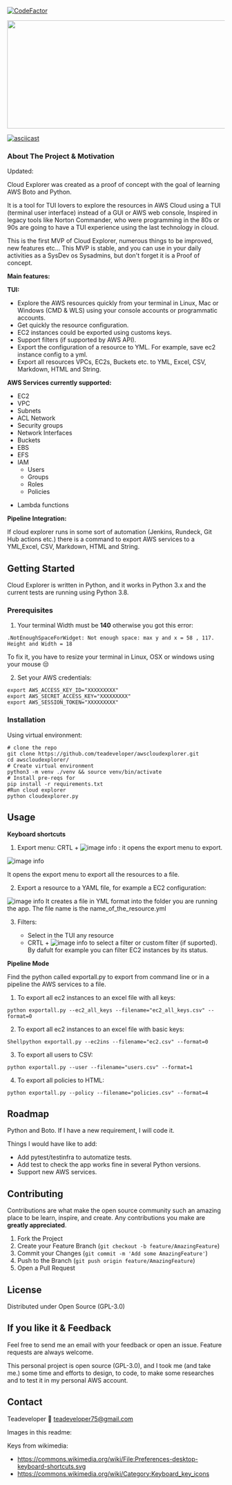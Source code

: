 [![CodeFactor](https://www.codefactor.io/repository/github/teadeveloper/awscloudexplorer/badge?s=e65ddad85c3e993c6ec4a68e3fe046d32e67e472)](https://www.codefactor.io/repository/github/teadeveloper/awscloudexplorer)


<p align="center">
<img src="images/logo.png" width="750" height="250">
</p> 

[![asciicast](https://asciinema.org/a/1IkBGa3DB0xKuhCmWtOjeoYSx.svg)](https://asciinema.org/a/1IkBGa3DB0xKuhCmWtOjeoYSx)


### About The Project & Motivation

Updated:

Cloud Explorer was created as a proof of concept with the goal of learning AWS Boto and Python.

It is a tool for TUI lovers to explore the resources in AWS Cloud using a TUI (terminal user interface) instead of a GUI or AWS web console, 
Inspired in legacy tools like Norton Commander,  who were programming in the 80s or 90s are going to have a TUI experience using the
last technology in cloud.

This is the first MVP of Cloud Explorer, numerous things to be improved, new features etc… This MVP is stable, and you can use in your daily activities as a SysDev os Sysadmins, but don't forget it is a Proof of concept.

**Main features:**

**TUI:**

* Explore the AWS resources quickly from your terminal in Linux, Mac or Windows (CMD & WLS) using your console accounts or programmatic accounts.
* Get quickly the resource configuration.
* EC2 instances could be exported using customs keys.
* Support filters (if supported by AWS API).
* Export the configuration of a resource to YML. For example, save ec2 instance config to a yml.
* Export all resources VPCs, EC2s, Buckets etc. to YML, Excel, CSV, Markdown, HTML and String.

**AWS Services currently supported:**

- EC2
- VPC
- Subnets
- ACL Network
- Security groups
- Network Interfaces
- Buckets
- EBS
- EFS
- IAM
    - Users
    - Groups
    - Roles
    - Policies
    
* Lambda functions

**Pipeline Integration:**

If cloud explorer runs in some sort of automation (Jenkins, Rundeck, Git Hub actions etc.) there is a command to
export AWS services to a YML,Excel, CSV, Markdown, HTML and String.
  

<!-- GETTING STARTED -->
## Getting Started

Cloud Explorer is written in Python, and it works in Python 3.x and the current tests are running using Python 3.8.

### Prerequisites

1) Your terminal Width must be **140** otherwise you got this error:

```shell
.NotEnoughSpaceForWidget: Not enough space: max y and x = 58 , 117. Height and Width = 18 
```
To fix it, you have to resize your terminal in Linux, OSX or windows using your mouse :unamused:

2) Set your AWS credentials:

```shell
export AWS_ACCESS_KEY_ID="XXXXXXXXX"
export AWS_SECRET_ACCESS_KEY="XXXXXXXXX"
export AWS_SESSION_TOKEN="XXXXXXXXX"
```

### Installation

Using virtual environment:

```shell
# clone the repo
git clone https://github.com/teadeveloper/awscloudexplorer.git
cd awscloudexplorer/
# Create virtual environment
python3 -m venv ./venv && source venv/bin/activate
# Install pre-reqs for 
pip install -r requirements.txt
#Run cloud explorer
python cloudexplorer.py
```
<!-- USAGE EXAMPLES -->
## Usage

**Keyboard shortcuts**

1) Export menu: CRTL + ![image info](images/x.png) :  it opens the export menu to export.

![image info](images/exportall.png)

It opens the export menu to export all the resources to a file.



2) Export a resource to a YAML file, for example a EC2 configuration:

![image info](images/exporte.png)
It creates a file in YML format into the folder you are running the app. 
The file name is the name_of_the_resource.yml



3) Filters:

    - Select in the TUI any resource
    - CRTL + ![image info](images/f.png) to select a filter or custom filter (if suported). By dafult for example you
    can filter EC2 instances by its status.


**Pipeline Mode**

Find the python called exportall.py to export from command line or in a pipeline the AWS services to a file.

1. To export all ec2 instances to an excel file with all keys:

 ```shell
python exportall.py --ec2_all_keys --filename="ec2_all_keys.csv" --format=0
 ```
2. To export all ec2 instances to an excel file with basic keys:
```shell
Shellpython exportall.py --ec2ins --filename="ec2.csv" --format=0
```
3. To export all users to CSV:
```shell
python exportall.py --user --filename="users.csv" --format=1
```
   
4. To export all policies to HTML:

```shell
python exportall.py --policy --filename="policies.csv" --format=4
```

<!-- ROADMAP -->
## Roadmap

Python and Boto. If I have a new requirement, I will code it.

Things I would have like to add:

* Add pytest/testinfra to automatize tests.
* Add test to check the app works fine in several Python versions.
* Support new AWS services.


<!-- CONTRIBUTING -->
## Contributing

Contributions are what make the open source community such an amazing place to be learn, inspire, and create. Any contributions you make are **greatly appreciated**.

1. Fork the Project
2. Create your Feature Branch (`git checkout -b feature/AmazingFeature`)
3. Commit your Changes (`git commit -m 'Add some AmazingFeature'`)
4. Push to the Branch (`git push origin feature/AmazingFeature`)
5. Open a Pull Request

<!-- LICENSE -->
## License

Distributed under Open Source (GPL-3.0)

## If you like it & Feedback

Feel free to send me an email with your feedback or open an issue. Feature requests are always welcome.

This personal project is open source (GPL-3.0), and I took me (and take me.) some time and efforts to design, to code, to make some researches and to test it in my personal AWS account. 

<!-- CONTACT -->
## Contact

Teadeveloper
:email: teadeveloper75@gmail.com

Images in this readme:

Keys from wikimedia: 
- https://commons.wikimedia.org/wiki/File:Preferences-desktop-keyboard-shortcuts.svg
- https://commons.wikimedia.org/wiki/Category:Keyboard_key_icons



